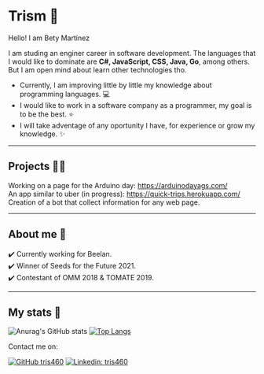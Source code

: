 # Trism 🌷

Hello! I am Bety Martínez

I am studing an enginer career in software development. The languages that I would like to dominate are **C#, JavaScript, CSS, Java, Go**, among others.
But I am open mind about learn other technologies tho.

- Currently, I am improving little by little my knowledge about programming languages. 💻
- I would like to work in a software company as a programmer, my goal is to be the best. ⭐
- I will take adventage of any oportunity I have, for experience or grow my knowledge. ✨

-------------

## Projects 👩‍💻

Working on a page for the Arduino day: https://arduinodayags.com/ <br>
An app similar to uber (in progress): https://quick-trips.herokuapp.com/ <br>
Creation of a bot that collect information for any web page.

-------------

## About me 👩

✔️ Currently working for Beelan. <br>
✔️ Winner of Seeds for the Future 2021. <br>
✔️ Contestant of OMM 2018 & TOMATE 2019.

-------------

## My stats 👀 

![Anurag's GitHub stats](https://github-readme-stats.vercel.app/api?username=tris460&show_icons=true&theme=dracula&count_private=true) 
[![Top Langs](https://github-readme-stats.vercel.app/api/top-langs/?username=tris460&layout=compact&theme=dracula)](https://github.com/anuraghazra/github-readme-stats)

Contact me on:

[![GitHub tris460](https://img.shields.io/github/followers/tris460?label=follow&style=social)](https://github.com/tris460)
[![Linkedin: tris460](https://img.shields.io/badge/-tris460-blue?style=flat-square&logo=Linkedin&logoColor=white&link=https://www.linkedin.com/in/betymartinez/)](https://www.linkedin.com/in/betymartinez/)
